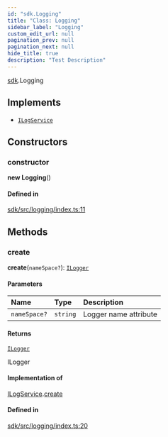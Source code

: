 ```yaml
---
id: "sdk.Logging"
title: "Class: Logging"
sidebar_label: "Logging"
custom_edit_url: null
pagination_prev: null
pagination_next: null
hide_title: true
description: "Test Description"
---
```


[sdk](../namespaces/sdk.md).Logging

## Implements

- [`ILogService`](../interfaces/typings.ILogService.md)

## Constructors

### constructor

**new Logging**()

#### Defined in

[sdk/src/logging/index.ts:11](https://github.com/AKASHAorg/akasha-framework/blob/c052f00c/sdk/src/logging/index.ts#L11)

## Methods

### create

**create**(`nameSpace?`): [`ILogger`](../interfaces/typings.ILogger.md)

#### Parameters

| Name | Type | Description |
| :------ | :------ | :------ |
| `nameSpace?` | `string` | Logger name attribute |

#### Returns

[`ILogger`](../interfaces/typings.ILogger.md)

ILogger

#### Implementation of

[ILogService](../interfaces/typings.ILogService.md).[create](../interfaces/typings.ILogService.md#create)

#### Defined in

[sdk/src/logging/index.ts:20](https://github.com/AKASHAorg/akasha-framework/blob/c052f00c/sdk/src/logging/index.ts#L20)
